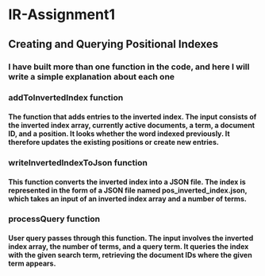 # IR-Assignment1

## Creating and Querying Positional Indexes

<h3> I have built more than one function in the code, and here I will write a simple explanation about each one </h3>
<h3>addToInvertedIndex function</h3>
<h4>The function that adds entries to the inverted index. The input consists of the inverted index array, currently active documents, a term, a document ID, and a position. It looks whether the word indexed previously. It therefore updates the existing positions or create new entries.</h4>

<h3>writeInvertedIndexToJson function</h3>
<h4>This function converts the inverted index into a JSON file. The index is represented in the form of a JSON file named pos_inverted_index.json, which takes an input of an inverted index array and a number of terms.</h4>

<h3>processQuery function</h3>
<h4>User query passes through this function. The input involves the inverted index array, the number of terms, and a query term. It queries the index with the given search term, retrieving the document IDs where the given term appears.</h4>
